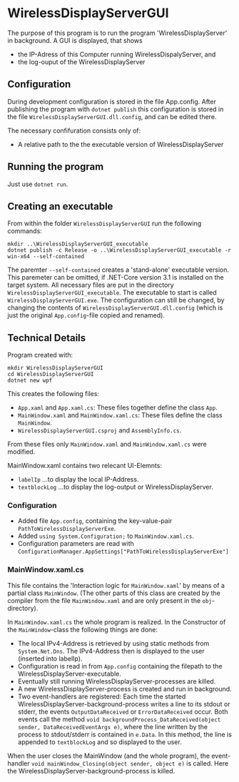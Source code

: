 # WirelessDisplayServerGUI

The purpose of this program is to run the program 'WirelessDisplayServer'
in background. A GUI is displayed, that shows

- the IP-Adress of this Computer running WirelessDispalyServer, and
- the log-ouput of the WirelessDisplayServer

## Configuration

During development configuration is stored in the file App.config. After
publishing the program with `dotnet publish` this configuration is stored
in the file `WirelessDisplayServerGUI.dll.config`, and can be edited there.

The necessary confifuration consists only of: 

- A relative path to the the executable version of WirelessDisplayServer

## Running the program

Just use `dotnet run`.

## Creating an executable

From within the folder `WirelessDisplayServerGUI` run the following commands:

```
mkdir ..\WirelessDisplayServerGUI_executable
dotnet publish -c Release -o ..\WirelessDisplayServerGUI_executable -r win-x64 --self-contained
```
The paremter `--self-contained` creates a 'stand-alone' executable version. This 
paremeter can be omitted, if .NET-Core version 3.1 is installed on the target system.
All necessary files are put in the directory `WirelessDisplayServerGUI_executable`.
The executable to start is called `WirelessDisplayServerGUI.exe`. The configuration
can still be changed, by changing the contents of `WirelessDisplayServerGUI.dll.config`
(which is just the original `App.config`-file copied and renamed).

## Technical Details

Program created with:
```
mkdir WirelessDisplayServerGUI
cd WirelessDisplayServerGUI
dotnet new wpf
```

This creates the following files:

- `App.xaml` and `App.xaml.cs`: These files together define the class `App`.
- `MainWindow.xaml` and `MainWindow.xaml.cs`: These files define the class `MainWindow`.
- `WirelessDisplayServerGUI.csproj` and `AssemblyInfo.cs`.

From these files only `MainWindow.xaml` and `MainWindow.xaml.cs` were modified.

MainWindow.xaml contains two relecant UI-Elemnts:

- `labelIp` ...to display the local IP-Address.
- `textblockLog` ...to display the log-output or WirelessDisplayServer.

### Configuration

- Added file `App.config`, containing the key-value-pair `PathToWirelessDisplayServerExe`.
- Added `using System.Configuration;` to `MainWindow.xaml.cs`.
- Configuration parameters are read with 
  `ConfigurationManager.AppSettings["PathToWirelessDisplayServerExe"]`

### MainWindow.xaml.cs

This file contains the 'Interaction logic for `MainWindow.xaml`' by means of a
partial class `MainWindow`. (The other parts of this class are created by the
compiler from the file `MainWindow.xaml` and are only present in the 
`obj`-directory).

In `MainWindow.xaml.cs` the whole program is realized. In the Constructor of
the `MainWindow`-class the following things are done:

- The local IPv4-Address is retrieved by using static methods from 
  `System.Net.Dns`. The IPv4-Address then is displayed to the user (inserted
  into labelIp).
- Configuration is read in from `App.config` containing the filepath to the
  WirelessDisplayServer-executable. 
- Eventually still running WirelessDisplayServer-processes are killed.
- A new WirelessDisplayServer-process is created and run in background.
- Two event-handlers are registered: Each time the started 
  WirelessDisplayServer-background-process writes a line to its stdout or stderr,
  the events `OutputDataReceived` or `ErrorDataReceived` occur. Both events call
  the method `void backgroundProcess_DataReceived(object sender, DataReceivedEventArgs e)`,
  where the line written by the process to stdout/stderr is contained in `e.Data`.
  In this method, the line is appended to `textblockLog` and so displayed to
  the user.

When the user closes the MainWindow (and the whole program), the event-handler
`void mainWindow_Closing(object sender, object e)` is called. Here the
WirelessDisplayServer-background-process is killed.